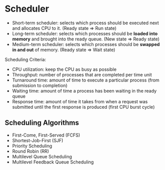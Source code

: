 # Scheduler

- Short-term scheduler: selects which process should be executed next and allocates CPU to it. (Ready state => Run state)
- Long-term scheduler: selects which processes should be **loaded into memory** and brought into the ready queue. (New state => Ready state)
- Medium-term scheduler: selects which processes should be **swapped in and out** of memory. (Ready state => Wait state)

Scheduling Criteria:

- CPU utilization: keep the CPU as busy as possible
- Throughput: number of processes that are completed per time unit
- Turnaround time: amount of time to execute a particular process (from submission to completion)
- Waiting time: amount of time a process has been waiting in the ready queue
- Response time: amount of time it takes from when a request was submitted until the first response is produced (first CPU burst cycle)

## Scheduling Algorithms

- First-Come, First-Served (FCFS)
- Shortest-Job-First (SJF)
- Priority Scheduling
- Round Robin (RR)
- Multilevel Queue Scheduling
- Multilevel Feedback Queue Scheduling